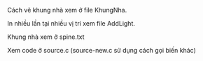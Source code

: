 Cách vẽ khung nhà xem ở file KhungNha.

In nhiều lần tại nhiều vị trí xem file AddLight.

Khung nhà xem ở spine.txt

Xem code ở source.c (source-new.c sử dụng cách gọi biến khác)


